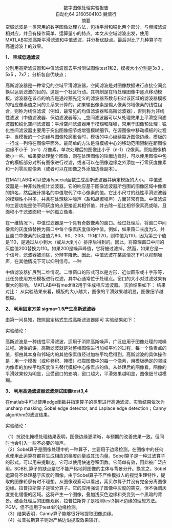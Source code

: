 



<center>数字图像处理实验报告</center>




<center>自动化64               2160504103           魏慎行</center>


<center>摘要</center>
	空域滤波是一类常用的数字图像处理方法，包括平滑和锐化两个部分，与频域滤波相对应，并且有操作简单、运算量小的特点。本文从空域滤波出发，使用MATLAB实现高斯平滑滤波和中值滤波，并分析优缺点。最后对比了几种算子在高通滤波上的效果。


**1、	空域低通滤波**

分别用高斯滤波器和中值滤波器去平滑测试图像test1和2，模板大小分别是3x3 ， 5x5 ，7x7； 分析各自优缺点；

高斯滤波器是一种常见的空域平滑滤波器，空间滤波是对图像数据进行直接空间变换以达到滤波的目的。这是一个社区行动。其机制是在待处理图像中逐点移动模板。滤波器在该点的响应是通过预先定义的滤波器系数与扫过该区域的滤波器模板的相应像素值之间的关系来计算的。如果输出像素是输入像素邻域像素的线性组合，则称为线性滤波（例如，最常见的均值滤波器和高斯滤波器），否则称为非线性滤波（中值滤波器、保边滤波器等）。_空间滤波器可以从处理效果上平滑空间滤波器和锐化空间滤波器：平滑空间滤波器用于模糊和降噪，常用于图像预处理；锐化空间滤波器主要用于突出图像细节或增强模糊细节。在源图像中移动模板的过程中，当模板的一个边缘与图像轮廓重合时，模板的中心继续靠近图像边缘，模板的一行或一列将在图像平面外。最简单的方法是将模板中心的移动范围限制在距图像边缘不小于（n-1）/2像素，单次处理后的图像比小于（n-1）/2像素。原始图像稍微小一些。如果要处理整个图像，则在处理图像的轮廓边缘时，可以使用图像中包含的模板部分对所有图像进行过滤，或者可以在图像边缘之外添加一行零灰度像素和一列零灰度像素（或者可以在图像之外添加边缘副本）。

  在MATLAB中可以使用fspecial函数生成高斯滤波器并确定模版的大小。
中值滤波器是一种非线性统计滤波器。它的响应基于图像滤波器所包围的图像区域中像素的排名，然后统计排名的中值取代了中心像素的值。它比小尺寸的线性平滑滤波器的模糊性小得多，并且在处理脉冲噪声（盐和胡椒噪声）方面非常有效。中值滤波的主要功能是使不同灰度的点更接近其相邻值，并去除一组比相邻像素亮或暗，且面积小于滤波面积一半的孤立像素。

  在一维情况下，中值过滤器是一个具有奇数像素的窗口。经过处理后，将窗口中间像素的灰度值替换为窗口中每个像素灰度值的中值。例如，如果窗口长度为5，并且窗口中像素的灰度值为80、90、200、110和120，则中值为110，因为第三个值是110，是通过从小到大（或从大到小）排序后得到的。因此，将原理窗口中间的灰度值200替换为110。如果200是噪声峰值，它将被过滤掉。然而，如果它是一个信号，滤波器被消除，分辨率降低。因此，中值滤波在某些情况下可以抑制噪声，在其他情况下可以抑制信号。一种

  中值滤波器扩展到二维情况。二维窗口的形式可以是方形、近似圆形或十字形等，此任务使用方形模板进行过滤，其中心通常位于处理点。窗口的大小对过滤效果有很大的影响。
MATLAB中有medfilt2用于生成相应滤波器。
实验结果如下：
结果对比：
从实验结果来看，模版的大小越大，图像的平滑效果越明显，图像细节越模糊。

**2、	利用固定方差 sigma=1.5产生高斯滤波器**

由第一问易知，按照固定格式生成高斯滤波器即可
实验结果如下：

实验结论：

  高斯滤波是一种线性平滑滤波，适用于消除高斯噪声，广泛应用于图像处理的减噪过程。通俗的讲，高斯滤波就是对整幅图像进行加权平均的过程，每一个像素点的值，都由其本身和邻域内的其他像素值经过加权平均后得到。高斯滤波的具体操作是：用一个模板（或称卷积、掩模）扫描图像中的每一个像素，用模板确定的邻域内像素的加权平均灰度值去替代模板中心像素点的值。从处理后的图像看，图像的平滑效果较为明显，且受窗口的影响，窗口越大，平滑效果越明显，图像细节越模糊。


**3、	利用高通滤波器滤波测试图像test3,4**


在matlab中可以使用edge函数并指定算子的类型进行高通滤波。实验结果依次为unsharp masking, Sobel edge detector, and Laplace edge detection；Canny algorithm的滤波结果。


实验结论：


（1）抗锐化掩模处理结果表明，图像边缘更清晰，与预期的改善效果一致。但同时也会引入一些不必要的噪声。  
（2）Sobel算子是图像处理中的一种算子，主要用于边缘检测。在图像中的任何点使用此运算符都将生成相应的梯度向量或其法向量。Sobel算子是一种过滤算子的形式，可以用来提取边。它可以使用快速卷积函数。它简单有效，因此被广泛应用。SOBEL算子的缺点是它不能严格地将图像的主体与背景分开。换言之，Sobel运算符不处理基于灰度的图像。由于Sobel算子不严格模拟人的视觉生理特性，提取的图像轮廓有时不理想。从图像观察可以看出，索贝尔算子并没有完全分离图像边缘。拉普拉斯算子是微分算子。它的应用强调了图像中灰度的突变，但不强调灰度变化缓慢的区域。这将产生一个图像，叠加浅灰色边缘和突变到一个黑暗的背景。结合处理后的图像观察，拉普拉斯算子是检测test3损坏边缘的理想方法。PGM，但不适用于test4的边缘检测。   
（3）结果表明，Canny算子能够很好地提取图像边缘。  
（4）拉普拉斯算子则对严格边沿提取效果较好。








